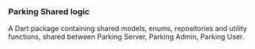 ### Parking Shared logic
A Dart package containing shared models, enums, repositories and utility functions, shared between Parking Server, Parking Admin, Parking User.
